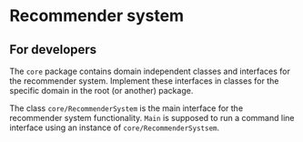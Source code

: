 Recommender system
===

## For developers
The `core` package contains domain independent classes and interfaces for the recommender system. Implement these interfaces in classes for the specific domain in the root (or another) package.

The class `core/RecommenderSystem` is the main interface for the recommender system functionality. `Main` is supposed to run a command line interface using an instance of `core/RecommenderSystsem`.
